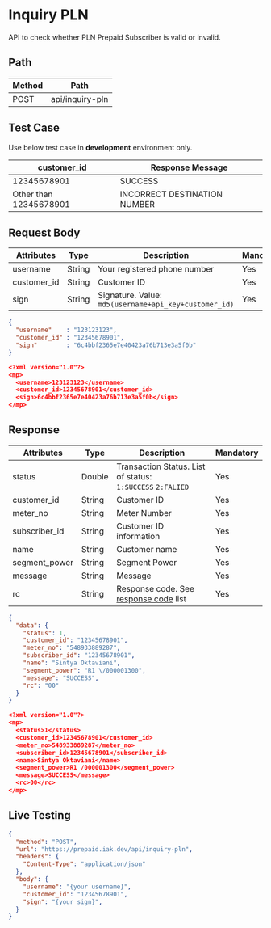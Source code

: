 # Inquiry PLN

API to check whether PLN Prepaid Subscriber is valid or invalid.

## Path

Method | Path 
---------|----------
 POST | api/inquiry-pln

## Test Case

Use below test case in **development** environment only. 

<!-- title: Test Case List -->
customer_id | Response Message 
---------|----------
 12345678901 | SUCCESS
 Other than 12345678901 | INCORRECT DESTINATION NUMBER

## Request Body

<!-- title: Request Attributes -->
Attributes | Type | Description | Mandatory
---------|----------|---------|----------
 username | String | Your registered phone number | Yes
 customer_id | String | Customer ID | Yes
 sign | String | Signature. Value: `md5(username+api_key+customer_id)` | Yes

<!--
type: tab
title: JSON
-->

```json
{
  "username"    : "123123123",
  "customer_id" : "12345678901",
  "sign"        : "6c4bbf2365e7e40423a76b713e3a5f0b"
}
```

<!--
type: tab
title: XML
-->

```json
<?xml version="1.0"?>
<mp>
  <username>123123123</username>
  <customer_id>12345678901</customer_id>
  <sign>6c4bbf2365e7e40423a76b713e3a5f0b</sign>
</mp>
```
<!-- type: tab-end -->

## Response

<!-- title: Response Attributes -->
Attributes | Type | Description | Mandatory
---------|----------|---------|----------
 status | Double | Transaction Status. List of status: <br> `1:SUCCESS` `2:FALIED` | Yes
 customer_id | String | Customer ID | Yes
 meter_no | String | Meter Number | Yes
 subscriber_id | String | Customer ID information | Yes
 name | String | Customer name | Yes
 segment_power | String | Segment Power | Yes
 message | String | Message | Yes
 rc | String | Response code. See [response code](../../../response-code.md) list | Yes


<!--
type: tab
title: JSON
-->

```json
{
  "data": {
    "status": 1,
    "customer_id": "12345678901",
    "meter_no": "548933889287",
    "subscriber_id": "12345678901",
    "name": "Sintya Oktaviani",
    "segment_power": "R1 \/000001300",
    "message": "SUCCESS",
    "rc": "00"
  }
}
```

<!--
type: tab
title: XML
-->

```json
<?xml version="1.0"?>
<mp>
  <status>1</status>
  <customer_id>12345678901</customer_id>
  <meter_no>548933889287</meter_no>
  <subscriber_id>12345678901</subscriber_id>
  <name>Sintya Oktaviani</name>
  <segment_power>R1 /000001300</segment_power>
  <message>SUCCESS</message>
  <rc>00</rc>
</mp>
```
<!-- type: tab-end -->

## Live Testing

```json http
{
  "method": "POST",
  "url": "https://prepaid.iak.dev/api/inquiry-pln",
  "headers": {
    "Content-Type": "application/json"
  },
  "body": {
    "username": "{your username}",
    "customer_id": "12345678901",
    "sign": "{your sign}",
  }
}
```